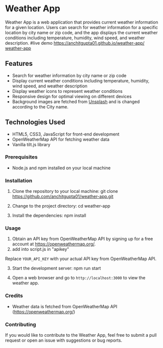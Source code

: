 # Weather App

Weather App is a web application that provides current weather information for a given location. Users can search for weather information for a specific location by city name or zip code, and the app displays the current weather conditions including temperature, humidity, wind speed, and weather description.
#live demo 
https://anchitgupta01.github.io/weather-app/
<a href="https://anchitgupta01.github.io/weather-app/">weather-app</a> 

## Features

- Search for weather information by city name or zip code
- Display current weather conditions including temperature, humidity, wind speed, and weather description
- Display weather icons to represent weather conditions
- Responsive design for optimal viewing on different devices
- Background images are fetched from <a href="https://source.unsplash.com">Unsplash</a> and is changed according to the City name.

## Technologies Used

- HTML5, CSS3, JavaScript for front-end development
- OpenWeatherMap API for fetching weather data
- Vanilla tilt.js library
 


### Prerequisites

- Node.js and npm installed on your local machine

### Installation

1. Clone the repository to your local machine:
git clone https://github.com/anchitgupta01/weather-app.git

2. Change to the project directory:
cd weather-app

3. Install the dependencies:
npm install

### Usage

1. Obtain an API key from OpenWeatherMap API by signing up for a free account at https://openweathermap.org/. 
2. add into script.js in "apikey"

Replace `YOUR_API_KEY` with your actual API key from OpenWeatherMap API.

3. Start the development server:
npm run start

4. Open a web browser and go to `http://localhost:3000` to view the weather app.

### Credits

- Weather data is fetched from OpenWeatherMap API (https://openweathermap.org/)

### Contributing

If you would like to contribute to the Weather App, feel free to submit a pull request or open an issue with suggestions or bug reports.

